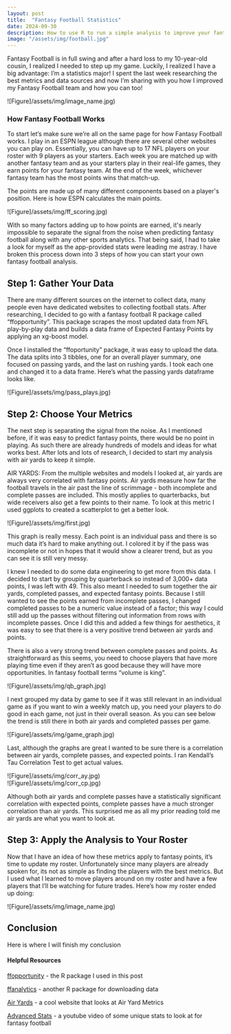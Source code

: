 ```yaml
---
layout: post
title:  "Fantasy Football Statistics"
date: 2024-09-30
description: How to use R to run a simple analysis to improve your fantasy football picks.   
image: "/assets/img/football.jpg"
---
```


<p class="intro"><span class="dropcap">F</span>antasy Football is in full swing and after a hard loss to my 10-year-old cousin, I realized I needed to step up my game. Luckily, I realized I have a big advantage: I’m a statistics major! I spent the last week researching the best metrics and data sources and now I’m sharing with you how I improved my Fantasy Football team and how you can too!</p>

![Figure]/assets/img/image_name.jpg)

### How Fantasy Football Works

To start let’s make sure we’re all on the same page for how Fantasy Football works. I play in an ESPN league although there are several other websites you can play on. Essentially, you can have up to 17 NFL players on your roster with 9 players as your starters. Each week you are matched up with another fantasy team and as your starters play in their real-life games, they earn points for your fantasy team. At the end of the week, whichever fantasy team has the most points wins that match-up. 

The points are made up of many different components based on a player's position. Here is how ESPN calculates the main points.

![Figure]/assets/img/ff_scoring.jpg)

With so many factors adding up to how points are earned, it's nearly impossible to separate the signal from the noise when predicting fantasy football along with any other sports analytics. That being said, I had to take a look for myself as the app-provided stats were leading me astray. I have broken this process down into 3 steps of how you can start your own fantasy football analysis. 

## Step 1: Gather Your Data
There are many different sources on the internet to collect data, many people even have dedicated websites to collecting football stats. After researching, I decided to go with a fantasy football R package called “ffopportunity”. This package scrapes the most updated data from NFL play-by-play data and builds a data frame of Expected Fantasy Points by applying an xg-boost model.  

Once I installed the “ffoportunity” package, it was easy to upload the data. The data splits into 3 tibbles, one for an overall player summary, one focused on passing yards, and the last on rushing yards. I took each one and changed it to a data frame. Here’s what the passing yards dataframe looks like. 

![Figure]/assets/img/pass_plays.jpg)

## Step 2: Choose Your Metrics
The next step is separating the signal from the noise. As I mentioned before, if it was easy to predict fantasy points, there would be no point in playing. As such there are already hundreds of models and ideas for what works best. After lots and lots of research, I decided to start my analysis with air yards to keep it simple.

AIR YARDS: From the multiple websites and models I looked at, air yards are always very correlated with fantasy points. Air yards measure how far the football travels in the air past the line of scrimmage - both incomplete and complete passes are included. This mostly applies to quarterbacks, but wide receivers also get a few points to their name. To look at this metric I used ggplots to created a scatterplot to get a better look. 

![Figure]/assets/img/first.jpg)

This graph is really messy. Each point is an individual pass and there is so much data it’s hard to make anything out. I colored it by if the pass was incomplete or not in hopes that it would show a clearer trend, but as you can see it is still very messy. 

I knew I needed to do some data engineering to get more from this data. I decided to start by grouping by quarterback so instead of 3,000+ data points, I was left with 49. This also meant I needed to sum together the air yards, completed passes, and expected fantasy points. Because I still wanted to see the points earned from incomplete passes, I changed completed passes to be a numeric value instead of a factor; this way I could still add up the passes without filtering out information from rows with incomplete passes. Once I did this and added a few things for aesthetics, it was easy to see that there is a very positive trend between air yards and points. 

There is also a very strong trend between complete passes and points. As straightforward as this seems, you need to choose players that have more playing time even if they aren’t as good because they will have more opportunities. In fantasy football terms “volume is king”.

![Figure]/assets/img/qb_graph.jpg)

I next grouped my data by game to see if it was still relevant in an individual game as if you want to win a weekly match up, you need your players to do good in each game, not just in their overall season. As you can see below the trend is still there in both air yards and completed passes per game. 

![Figure]/assets/img/game_graph.jpg)

Last, although the graphs are great I wanted to be sure there is a correlation between air yards, complete passes, and expected points. I ran Kendall’s Tau Correlation Test to get actual values.

![Figure]/assets/img/corr_ay.jpg)   
![Figure]/assets/img/corr_cp.jpg)

Although both air yards and complete passes have a statistically significant correlation with expected points, complete passes have a much stronger correlation than air yards. This surprised me as all my prior reading told me air yards are what you want to look at.

## Step 3: Apply the Analysis to Your Roster
Now that I have an idea of how these metrics apply to fantasy points, it’s time to update my roster. Unfortunately since many players are already spoken for, its not as simple as finding the players with the best metrics. But I used what I learned to move players around on my roster and have a few players that I’ll be watching for future trades. Here’s how my roster ended up doing:

![Figure]/assets/img/image_name.jpg)

## Conclusion
Here is where I will finish my conclusion

#### Helpful Resources
[ffopportunity](https://ffopportunity.ffverse.com/index.html) - the R package I used in this post

[ffanalytics](https://fantasyfootballanalytics.net/2016/06/ffanalytics-r-package-fantasy-football-data-analysis.html) - another R package for downloading data

[Air Yards](https://airyards.com/wopr.html) - a cool website that looks at Air Yard Metrics

[Advanced Stats](https://www.youtube.com/watch?v=I5C7ZGA6KSA) - a youtube video of some unique stats to look at for fantasy football
